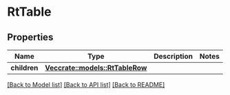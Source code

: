 # RtTable

## Properties

Name | Type | Description | Notes
------------ | ------------- | ------------- | -------------
**children** | [**Vec<crate::models::RtTableRow>**](RtTableRow.md) |  | 

[[Back to Model list]](../README.md#documentation-for-models) [[Back to API list]](../README.md#documentation-for-api-endpoints) [[Back to README]](../README.md)


